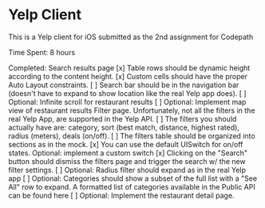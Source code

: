# Yelp Client
This is a Yelp client for iOS submitted as the 2nd assignment for Codepath

Time Spent: 8 hours

Completed: 
Search results page
[x] Table rows should be dynamic height according to the content height.
[x] Custom cells should have the proper Auto Layout constraints.
[ ] Search bar should be in the navigation bar (doesn't have to expand to show location like the real Yelp app does).
[ ] Optional: Infinite scroll for restaurant results
[ ] Optional: Implement map view of restaurant results
Filter page. Unfortunately, not all the filters in the real Yelp App, are supported in the Yelp API.
[ ] The filters you should actually have are: category, sort (best match, distance, highest rated), radius (meters), deals (on/off).
[ ] The filters table should be organized into sections as in the mock.
[x] You can use the default UISwitch for on/off states. Optional: implement a custom switch
[x] Clicking on the "Search" button should dismiss the filters page and trigger the search w/ the new filter settings.
[ ] Optional: Radius filter should expand as in the real Yelp app
[ ] Optional: Categories should show a subset of the full list with a "See All" row to expand. A formatted list of categories available in the Public API can be found here
[ ] Optional: Implement the restaurant detail page.
